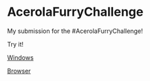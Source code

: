 # AcerolaFurryChallenge
My submission for the #AcerolaFurryChallenge!

Try it!

[Windows](https://github.com/haraldwer/AcerolaFurryChallenge/blob/main/build/win_x64/AcerolaFurryChallenge.exe)

[Browser](https://haraldwer.github.io/AcerolaFurryChallenge/)
